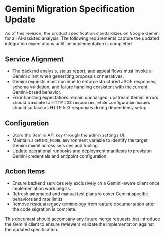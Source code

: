 # Gemini Migration Specification Update

As of this revision, the product specification standardizes on Google Gemini for
all AI-assisted analysis. The following requirements capture the updated
integration expectations until the implementation is completed.

## Service Alignment

- The backend analysis, status report, and appeal flows must invoke a Gemini
  client when generating proposals or narratives.
- Gemini requests must continue to enforce structured JSON responses, schema
  validation, and failure handling consistent with the current Gemini-based
  behavior.
- Error handling expectations remain unchanged: upstream Gemini errors should
  translate to HTTP 502 responses, while configuration issues should surface as
  HTTP 503 responses during dependency setup.

## Configuration

- Store the Gemini API key through the admin settings UI.
- Maintain a `GEMINI_MODEL` environment variable to identify the target Gemini
  model across services and tooling.
- Update operational runbooks and deployment manifests to provision Gemini
  credentials and endpoint configuration.

## Action Items

- Ensure backend services rely exclusively on a Gemini-aware client once
  implementation work begins.
- Refresh automated and manual test plans to cover Gemini-specific behaviors and
  rate limits.
- Remove residual legacy terminology from feature documentation after the code
  migration is complete.

This document should accompany any future merge requests that introduce the
Gemini client to ensure reviewers validate the implementation against the updated
specification.
